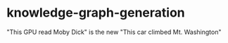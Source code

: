 # knowledge-graph-generation
"This GPU read Moby Dick" is the new "This car climbed Mt. Washington"
